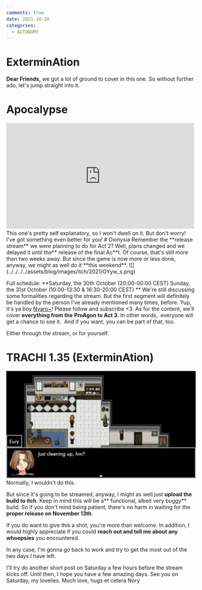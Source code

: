 ```yaml
---
comments: true
date: 2021-10-28
categories:
  - AUTONOMY
---
```


# ExterminAtion

**Dear Friends,**
we got a lot of ground to cover in this one.
So without further ado, let's jump straight into it.
# Apocalypse
<iframe src="https://www.youtube.com/embed/5KOoS-i0NWY" width="500" height="281" frameborder="0" allowfullscreen></iframe>
This one's pretty self explanatory, so I won't dwell on it.
But don't worry! I've got something even better for you!
# Dionysia
Remember the **release stream** we were planning to do for Act 2?
Well, plans changed and we delayed it until the** release of the final Ac**t.
Of course, that's still more than two weeks away. 
But since the game is now more or less done, anyway, we might as well do it **this weekend**.
![](../../../../assets/blog/images/itch/2021/OYyw_s.png)
<!-- more -->

Full schedule:
**Saturday, the 30th October (20:00-00:00 CEST)
Sunday, the 31st October (10:00-13:30 & 16:30-20:00 CEST) **
We're still discussing some formalities regarding the stream.
But the first segment will definitely be handled by the person I've already mentioned many times, before.
Yup, it's ya boy [Nyaro~](https://www.twitch.tv/nyaro)!
Please follow and subscribe <3.
As for the content, we'll cover **everything from the** **ProAgon to Act 3**.
In other words,  everyone will get a chance to see it.  And if you want, you can be part of that, too.

Either through the stream, or for yourself.

# TRACHI 1.35 (ExterminAtion)
![](../../../../assets/blog/images/itch/2021/Phtii8.png)
Normally, I wouldn't do this.

But since it's going to be streamed, anyway, I might as well just **upload the build to itch**.
Keep in mind this will be a** functional, albeit very buggy** build.
So if you don't mind being patient, there's no harm in waiting for the **proper release on November 13th**.

If you do want to give this a shot, you're more than welcome.
In addition, I would highly appreciate if you could **reach out and tell me about any whoopsies** you encountered.

In any case, I'm gonna go back to work and try to get the most out of the two days I have left.

I'll try do another short post on Saturday a few hours before the stream kicks off.
Until then, I hope you have a few amazing days.
See you on Saturday, my lovelies.
Much love, hugs et cetera
Nory
